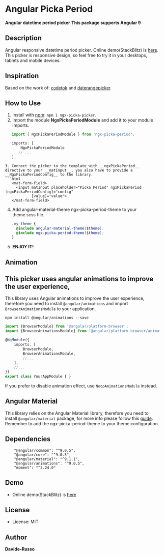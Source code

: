 Angular Picka Period
========================

**Angular datetime period picker**
**This package supports Angular 9**


Description
-------
Angular responsive datetime period picker. Online demo(StackBlitz) is [here](https://angular-picka-period.stackblitz.io/).
This picker is responsive design, so feel free to try it in your desktops, tablets and mobile devices.

Inspiration
-----------
Based on the work of: [codetok](https://github.com/codetok/angular-date-range-picker) and [daterangepicker](http://www.daterangepicker.com/).

How to Use
----------
 1. Install with [npm](https://www.npmjs.com): `npm i ngx-picka-picker`.
 2. Import the module __NgxPickaPeriodModule__ and add it to your module imports.
 ```typescript
    import { NgxPickaPeriodModule } from 'ngx-picka-period';

    imports: [
        NgxPickaPeriodModule
       // ...
    ],

 ```
 ```
 3. Connect the picker to the template with __ngxPickaPeriod__ directive to your __matInput__, you also have to provide a __NgxPickaPeriodConfig__ to the library.
 ```html
    <mat-form-field>
      <input matInput placeholder="Picka Period" ngxPickaPeriod [ngxPickaPeriodConfig]="config"
             [value]="value">
    </mat-form-field>
```
 4. Add angular-material-theme ngx-picka-period-theme to your theme.scss file.
 ```scss
    .my-theme {
      @include angular-material-theme($theme);
      @include ngx-picka-period-theme($theme);
    }
 ```
 5. __ENJOY IT!__
    

Animation
-------
This picker uses angular animations to improve the user experience, 
---------
This library uses Angular animations to improve the user experience, 
therefore you need to install `@angular/animations` and import `BrowserAnimationsModule` to your application. 
```
npm install @angular/animations --save
```
```typescript
import {BrowserModule} from '@angular/platform-browser';
import {BrowserAnimationsModule} from '@angular/platform-browser/animations';

@NgModule({
    imports: [
        BrowserModule,
        BrowserAnimationsModule,
        //...
    ],
    //...
})
export class YourAppModule { }
```
If you prefer to disable animation effect, use `NoopAnimationsModule` instead.

Angular Material
----------------
This library relies on the Angular Material library,
therefore you need to install `@angular/material` package, for more info please follow this [guide](https://material.angular.io/guide/getting-started).
Remember to add the ngx-picka-period-theme to your theme configuration.

Dependencies
------------
```
    "@angular/common": "^9.0.5",
    "@angular/core": "^9.0.5",
    "@angular/material": "^9.1.1",
    "@angular/animations": "^9.0.5",
    "moment": "^2.24.0"
```

Demo
----
- Online demo(StackBlitz) is [here](https://angular-picka-period.stackblitz.io)

License
-------
* License: MIT

Author
-------
**Davide-Russo**
